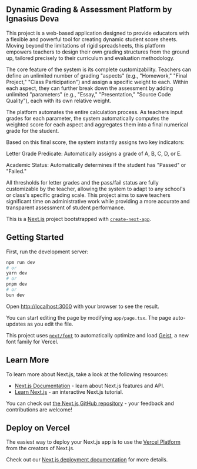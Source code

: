 ## Dynamic Grading & Assessment Platform by Ignasius Deva

This project is a web-based application designed to provide educators with a flexible and powerful tool for creating dynamic student score sheets. Moving beyond the limitations of rigid spreadsheets, this platform empowers teachers to design their own grading structures from the ground up, tailored precisely to their curriculum and evaluation methodology.

The core feature of the system is its complete customizability. Teachers can define an unlimited number of grading "aspects" (e.g., "Homework," "Final Project," "Class Participation") and assign a specific weight to each. Within each aspect, they can further break down the assessment by adding unlimited "parameters" (e.g., "Essay," "Presentation," "Source Code Quality"), each with its own relative weight.

The platform automates the entire calculation process. As teachers input grades for each parameter, the system automatically computes the weighted score for each aspect and aggregates them into a final numerical grade for the student.

Based on this final score, the system instantly assigns two key indicators:

Letter Grade Predicate: Automatically assigns a grade of A, B, C, D, or E.

Academic Status: Automatically determines if the student has "Passed" or "Failed."

All thresholds for letter grades and the pass/fail status are fully customizable by the teacher, allowing the system to adapt to any school's or class's specific grading scale. This project aims to save teachers significant time on administrative work while providing a more accurate and transparent assessment of student performance.

This is a [Next.js](https://nextjs.org) project bootstrapped with [`create-next-app`](https://nextjs.org/docs/app/api-reference/cli/create-next-app).

## Getting Started

First, run the development server:

```bash
npm run dev
# or
yarn dev
# or
pnpm dev
# or
bun dev
```

Open [http://localhost:3000](http://localhost:3000) with your browser to see the result.

You can start editing the page by modifying `app/page.tsx`. The page auto-updates as you edit the file.

This project uses [`next/font`](https://nextjs.org/docs/app/building-your-application/optimizing/fonts) to automatically optimize and load [Geist](https://vercel.com/font), a new font family for Vercel.

## Learn More

To learn more about Next.js, take a look at the following resources:

- [Next.js Documentation](https://nextjs.org/docs) - learn about Next.js features and API.
- [Learn Next.js](https://nextjs.org/learn) - an interactive Next.js tutorial.

You can check out [the Next.js GitHub repository](https://github.com/vercel/next.js) - your feedback and contributions are welcome!

## Deploy on Vercel

The easiest way to deploy your Next.js app is to use the [Vercel Platform](https://vercel.com/new?utm_medium=default-template&filter=next.js&utm_source=create-next-app&utm_campaign=create-next-app-readme) from the creators of Next.js.

Check out our [Next.js deployment documentation](https://nextjs.org/docs/app/building-your-application/deploying) for more details.
